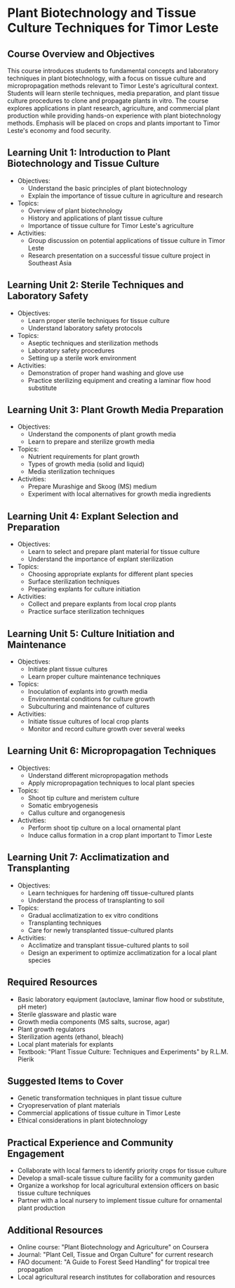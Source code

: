 # Plant Biotechnology and Tissue Culture Techniques for Timor Leste

## Course Overview and Objectives

This course introduces students to fundamental concepts and laboratory techniques in plant biotechnology, with a focus on tissue culture and micropropagation methods relevant to Timor Leste's agricultural context. Students will learn sterile techniques, media preparation, and plant tissue culture procedures to clone and propagate plants in vitro. The course explores applications in plant research, agriculture, and commercial plant production while providing hands-on experience with plant biotechnology methods. Emphasis will be placed on crops and plants important to Timor Leste's economy and food security.

## Learning Unit 1: Introduction to Plant Biotechnology and Tissue Culture
- Objectives:
  * Understand the basic principles of plant biotechnology
  * Explain the importance of tissue culture in agriculture and research
- Topics:
  * Overview of plant biotechnology
  * History and applications of plant tissue culture
  * Importance of tissue culture for Timor Leste's agriculture
- Activities:
  * Group discussion on potential applications of tissue culture in Timor Leste
  * Research presentation on a successful tissue culture project in Southeast Asia

## Learning Unit 2: Sterile Techniques and Laboratory Safety
- Objectives:
  * Learn proper sterile techniques for tissue culture
  * Understand laboratory safety protocols
- Topics:
  * Aseptic techniques and sterilization methods
  * Laboratory safety procedures
  * Setting up a sterile work environment
- Activities:
  * Demonstration of proper hand washing and glove use
  * Practice sterilizing equipment and creating a laminar flow hood substitute

## Learning Unit 3: Plant Growth Media Preparation
- Objectives:
  * Understand the components of plant growth media
  * Learn to prepare and sterilize growth media
- Topics:
  * Nutrient requirements for plant growth
  * Types of growth media (solid and liquid)
  * Media sterilization techniques
- Activities:
  * Prepare Murashige and Skoog (MS) medium
  * Experiment with local alternatives for growth media ingredients

## Learning Unit 4: Explant Selection and Preparation
- Objectives:
  * Learn to select and prepare plant material for tissue culture
  * Understand the importance of explant sterilization
- Topics:
  * Choosing appropriate explants for different plant species
  * Surface sterilization techniques
  * Preparing explants for culture initiation
- Activities:
  * Collect and prepare explants from local crop plants
  * Practice surface sterilization techniques

## Learning Unit 5: Culture Initiation and Maintenance
- Objectives:
  * Initiate plant tissue cultures
  * Learn proper culture maintenance techniques
- Topics:
  * Inoculation of explants into growth media
  * Environmental conditions for culture growth
  * Subculturing and maintenance of cultures
- Activities:
  * Initiate tissue cultures of local crop plants
  * Monitor and record culture growth over several weeks

## Learning Unit 6: Micropropagation Techniques
- Objectives:
  * Understand different micropropagation methods
  * Apply micropropagation techniques to local plant species
- Topics:
  * Shoot tip culture and meristem culture
  * Somatic embryogenesis
  * Callus culture and organogenesis
- Activities:
  * Perform shoot tip culture on a local ornamental plant
  * Induce callus formation in a crop plant important to Timor Leste

## Learning Unit 7: Acclimatization and Transplanting
- Objectives:
  * Learn techniques for hardening off tissue-cultured plants
  * Understand the process of transplanting to soil
- Topics:
  * Gradual acclimatization to ex vitro conditions
  * Transplanting techniques
  * Care for newly transplanted tissue-cultured plants
- Activities:
  * Acclimatize and transplant tissue-cultured plants to soil
  * Design an experiment to optimize acclimatization for a local plant species

## Required Resources

- Basic laboratory equipment (autoclave, laminar flow hood or substitute, pH meter)
- Sterile glassware and plastic ware
- Growth media components (MS salts, sucrose, agar)
- Plant growth regulators
- Sterilization agents (ethanol, bleach)
- Local plant materials for explants
- Textbook: "Plant Tissue Culture: Techniques and Experiments" by R.L.M. Pierik

## Suggested Items to Cover

- Genetic transformation techniques in plant tissue culture
- Cryopreservation of plant materials
- Commercial applications of tissue culture in Timor Leste
- Ethical considerations in plant biotechnology

## Practical Experience and Community Engagement

- Collaborate with local farmers to identify priority crops for tissue culture
- Develop a small-scale tissue culture facility for a community garden
- Organize a workshop for local agricultural extension officers on basic tissue culture techniques
- Partner with a local nursery to implement tissue culture for ornamental plant production

## Additional Resources

- Online course: "Plant Biotechnology and Agriculture" on Coursera
- Journal: "Plant Cell, Tissue and Organ Culture" for current research
- FAO document: "A Guide to Forest Seed Handling" for tropical tree propagation
- Local agricultural research institutes for collaboration and resources